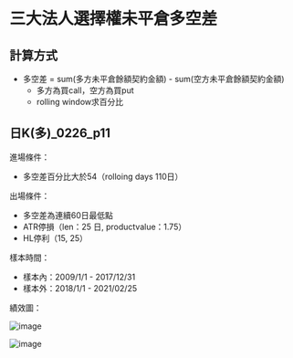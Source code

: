 # 三大法人選擇權未平倉多空差

## 計算方式
- 多空差 = sum(多方未平倉餘額契約金額) - sum(空方未平倉餘額契約金額)
  - 多方為買call，空方為買put
  - rolling window求百分比

## 日K(多)_0226_p11

進場條件：
- 多空差百分比大於54（rolloing days 110日）


出場條件：
- 多空差為連續60日最低點
- ATR停損（len：25 日, productvalue：1.75）
- HL停利（15, 25）


樣本時間：
- 樣本內：2009/1/1 - 2017/12/31
- 樣本外：2018/1/1 - 2021/02/25

績效圖：

![image](/smartleo/三大法人選擇權未平倉多空差/日k__0226（多）__p11/img/summary.png)


![image](/smartleo/三大法人選擇權未平倉多空差/日k__0226（多）__p11/img/equitycurve.png)
